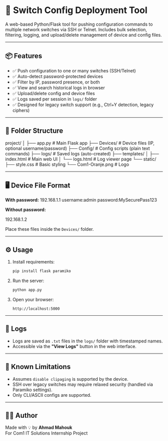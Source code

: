 # 🔧 Switch Config Deployment Tool

A web-based Python/Flask tool for pushing configuration commands to multiple network switches via SSH or Telnet. Includes bulk selection, filtering, logging, and upload/delete management of device and config files.

---

## 📦 Features

- ✅ Push configuration to one or many switches (SSH/Telnet)
- ✅ Auto-detect password-protected devices
- ✅ Filter by IP, password presence, or both
- ✅ View and search historical logs in browser
- ✅ Upload/delete config and device files
- ✅ Logs saved per session in `logs/` folder
- ✅ Designed for legacy switch support (e.g., Ctrl+Y detection, legacy ciphers)

---

## 📁 Folder Structure

project/
│
├── app.py # Main Flask app
├── Devices/ # Device files (IP, optional username/password)
├── Config/ # Config scripts (plain text commands)
├── logs/ # Saved logs (auto-created)
├── templates/
│ ├── index.html # Main web UI
│ └── logs.html # Log viewer page
└── static/
├── style.css # Basic styling
└── Com1-Oranje.png # Logo


---

## 🖥️ Device File Format

**With password:**
192.168.1.1
username:admin
password:MySecurePass123

**Without password:**

192.168.1.2


Place these files inside the `Devices/` folder.

---

## ⚙️ Usage

1. Install requirements:
    ```bash
    pip install flask paramiko
    ```

2. Run the server:
    ```bash
    python app.py
    ```

3. Open your browser:
    ```
    http://localhost:5000
    ```

---

## 📄 Logs

- Logs are saved as `.txt` files in the `logs/` folder with timestamped names.
- Accessible via the **"View Logs"** button in the web interface.

---

## 🧠 Known Limitations

- Assumes `disable clipaging` is supported by the device.
- SSH over legacy switches may require relaxed security (handled via Paramiko settings).
- Only CLI/ASCII configs are supported.

---

## 🙋‍♂️ Author

Made with 💡 by **Ahmad Mahouk**  
For Com1 IT Solutions Internship Project


